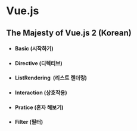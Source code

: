 # Vue.js
## The Majesty of Vue.js 2 (Korean)
- #### Basic (시작하기)
- #### Directive (디렉티브)
- #### ListRendering  (리스트 렌더링)
- #### Interaction (상호작용)
- #### Pratice (혼자 해보기)
- #### Filter (필터)
